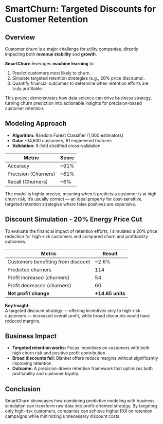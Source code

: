 # SmartChurn: Targeted Discounts for Customer Retention  

## Overview  
Customer churn is a major challenge for utility companies, directly impacting both **revenue stability** and **growth**.  

**SmartChurn** leverages **machine learning** to:  
1. Predict customers most likely to churn.
2. Simulate targeted retention strategies (e.g., 20% price discounts).
3. Quantify financial outcomes to determine when retention efforts are truly profitable.

This project demonstrates how data science can drive business strategy, turning churn prediction into actionable insights for precision-based customer retention.


## Modeling Approach  

- **Algorithm:** Random Forest Classifier (1,000 estimators)  
- **Data:** ~14,600 customers, 61 engineered features  
- **Validation:** 5-fold stratified cross-validation  

| Metric | Score |
|---------|--------|
| Accuracy | ~91% |
| Precision (Churners) | ~81% |
| Recall (Churners) | ~6% |

The model is highly precise, meaning when it predicts a customer is at high churn risk, it’s usually correct — an ideal property for cost-sensitive, targeted retention strategies where false positives are expensive.

## Discount Simulation - 20% Energy Price Cut
To evaluate the financial impact of retention efforts, I simulated a 20% price reduction for high-risk customers and compared churn and profitability outcomes.

| Metric | Result |
|---------|--------|
| Customers benefiting from discount | ~2.6% |
| Predicted churners | 114 |
| Profit increased (churners) | 54 |
| Profit decreased (churners) | 60 |
| **Net profit change** | **+14.85 units** |

**Key Insight:**  
A targeted discount strategy — offering incentives only to high-risk customers — increased overall profit, while broad discounts would have reduced margins.

## Business Impact  
- **Targeted retention works:** Focus incentives on customers with both high churn risk and positive profit contribution.
- **Broad discounts fail:** Blanket offers reduce margins without significantly improving retention.
- **Outcome:** A precision-driven retention framework that optimizes both profitability and customer loyalty.

## Conclusion  

SmartChurn showcases how combining predictive modeling with business simulation can transform raw data into profit-oriented strategy.
By targeting only high-risk customers, companies can achieve higher ROI on retention campaigns while minimizing unnecessary discount costs.
